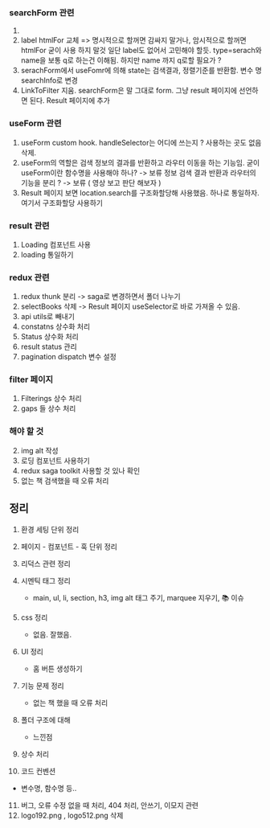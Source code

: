 ### searchForm 관련

1. <span hidden> 교체. input type="hidden" 으로
2. label htmlFor 교체 => 명시적으로 할꺼면 감싸지 말거나, 암시적으로 할꺼면 htmlFor 굳이 사용 하지 말것 일단 label도 없어서 고민해야 할듯.
   type=serach와 name을 보통 q로 하는건 이해됨. 하지만 name 까지 q로할 필요가 ?
3. serachForm에서 useFomr에 의해 state는 검색결과, 정렬기준를 반환함. 변수 명 searchInfo로 변경
4. LinkToFilter 지움. searchForm은 말 그대로 form. 그냥 result 페이지에 선언하면 된다.
   Result 페이지에 추가

### useForm 관련

1. useForm custom hook. handleSelector는 어디에 쓰는지 ? 사용하는 곳도 없음 삭제.
2. useForm의 역할은 검색 정보의 결과를 반환하고 라우터 이동을 하는 기능임. 굳이 useForm이란 함수명을 사용해야 하나? -> 보류
   정보 검색 결과 반환과 라우터의 기능을 분리 ? -> 보류 ( 영상 보고 판단 해보자 )
3. Result 페이지 보면 location.search를 구조화할당해 사용했음. 하나로 통일하자. 여기서 구조화할당 사용하기

### result 관련

1. Loading 컴포넌트 사용
2. loading 통일하기

### redux 관련

1. redux thunk 분리 -> saga로 변경하면서 폴더 나누기
2. selectBooks 삭제 -> Result 페이지 useSelector로 바로 가져올 수 있음.
3. api utils로 빼내기
4. constatns 상수화 처리
5. Status 상수화 처리
6. result status 관리
7. pagination dispatch 변수 설정

### filter 페이지

1. Filterings 상수 처리
2. gaps 들 상수 처리

### 해야 할 것

2. img alt 작성
3. 로딩 컴포넌트 사용하기
4. redux saga toolkit 사용할 것 있나 확인
5. 없는 책 검색했을 때 오류 처리

## 정리

1. 환경 세팅 단위 정리
2. 페이지 - 컴포넌트 - 훅 단위 정리
3. 리덕스 관련 정리

4. 시멘틱 태그 정리
   - main, ul, li, section, h3, img alt 태그 주기, marquee 지우기, <span role="img" aria-labelledby="books">
     📚
     </span>
     <label> 이슈
5. css 정리
   - 없음. 잘했음.
6. UI 정리
   - 홈 버튼 생성하기
7. 기능 문제 정리
   - 없는 책 했을 때 오류 처리
8. 폴더 구조에 대해
   - 느낀점
9. 상수 처리
10. 코드 컨벤션

- 변수명, 함수명 등..

11. 버그, 오류 수정
    없을 때 처리, 404 처리, </marquee> 안쓰기, 이모지 관련
12. logo192.png , logo512.png 삭제
